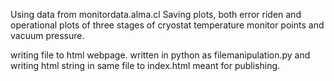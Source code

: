 Using data from monitordata.alma.cl
Saving plots, both error riden and operational plots of three stages of cryostat temperature monitor points and vacuum pressure.

writing file to html webpage.
written in python as filemanipulation.py and writing html string in same file to index.html meant for publishing.
















